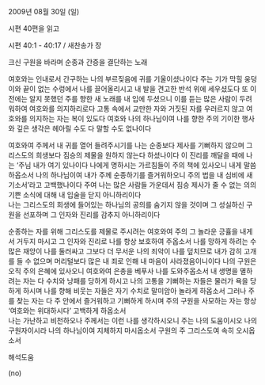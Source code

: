 2009년 08월 30일 (일)

시편 40편을 읽고



시편 40:1 - 40:17 / 새찬송가  장


크신 구원을 바라며 순종과 간증을 결단하는 노래 

여호와는 인내로서 간구하는 나의 부르짖음에 귀를 기울이셨나이다
주는 기가 막힐 웅덩이와 끝이 없는 수렁에서 나를 끌어올리시고 
내 발을 견고한 반석 위에 세우셨도다
또 이전에는 알지 못했던 주를 향한 새 노래를 내 입에 두셨으니 
이를 듣는 많은 사람이 두려워하여 여호와를 의지하리로다
고통 속에서 교만한 자와 거짓된 자를 우러르지 않고 여호와를 의지하는 자는 복이 있도다
여호와 나의 하나님이여 
나를 향한 주의 기이한 행사와 깊은 생각은 헤아릴 수도 다 말할 수도 없나이다

여호와여 주께서 내 귀를 열어 들려주시기를 나는 순종보다 제사를 기뻐하지 않으며 
그리스도의 희생보다 짐승의 제물을 원하지 않는다 하셨나이다
이 진리를 깨달을 때에 나는 ‘주님 내가 여기 있나이다
나에게 명하시는 가르침들이 주의 책에 있사오니 내게 말씀하옵소서 
나의 하나님이여 내가 주께 순종하기를 즐거워하오니 
주의 법을 내 심비에 새기소서’라고 고백했나이다
주여 나는 많은 사람들 가운데서 짐승 제사가 줄 수 없는 의의 기쁜 소식에 대해 
내 입술을 닫지 아니하리이다   
나는 그리스도의 희생에 들어있는 하나님의 공의를 숨기지 않을 것이며 
그 성실하신 구원을 선포하며 그 인자와 진리를 감추지 아니하리이다

순종하는 자를 위해 그리스도를 제물로 주시려는 여호와여 
주의 그 놀라운 긍휼을 내게서 거두지 마시고 그 인자와 진리로 나를 항상 보호하여 주옵소서
나를 망하게 하려는 수많은 재앙이 나를 둘러싸고
그보다 더 무서운 나의 죄악이 나를 덮치므로 내가 감히 고개를 들 수 없으며 
머리털보다 많은 내 죄로 인해 내 마음이 사라졌음이니이다
나의 구원은 오직 주의 은혜에 있사오니 여호와여 은총을 베푸사 나를 도와주옵소서
내 생명을 멸하려는 자는 다 수치와 낭패를 당하게 하시고
나의 고통을 기뻐하는 자들은 물러가 욕을 당하게 하시며
나를 향해 비웃는 자들은 자기 수치로 말미암아 놀라게 하옵소서
그러나 주를 찾는 자는 다 주 안에서 즐거워하고 기뻐하게 하시며 
주의 구원을 사모하는 자는 항상 ‘여호와는 위대하시다’ 고백하게 하옵소서  
나는 가난하고 비천하오나 주께서는 이런 나를 생각하시오니 
주는 나의 도움이시오 나의 구원자이시라
나의 하나님이여 지체하지 마시옵소서 구원의 주 그리스도여 속히 오시옵소서

해석도움





(no)